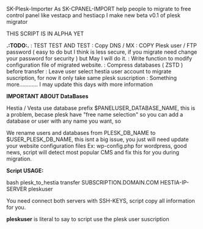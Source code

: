 SK-Plesk-Importer
As SK-CPANEL-IMPORT help people to migrate to free control panel like vestacp and hestiacp I make new beta v0.1 of plesk migrator

THIS SCRIPT IS IN ALPHA YET

**.:TODO:.**
: TEST TEST AND TEST
: Copy DNS / MX
: COPY Plesk user / FTP password ( easy to do but I think is less secure, if you migrate need change your password for security ) but May I will do it.
: Write function to modify configuration file of migrated website.
: Compress databases ( ZSTD ) before transfer
: Leave user select hestia user account to migrate suscription, for now it only take same plesk suscription
: Something more............ I may update this days with more information


**IMPORTANT ABOUT DataBases**

Hestia / Vesta use database prefix $PANELUSER_DATABASE_NAME, this is a problem, becase plesk have "free name selection" so you can add a database or user with any name you want, so

We rename users and databases from PLESK_DB_NAME to $USER_PLESK_DB_NAME, this isnt a big issue, you just will need update your website configuration files Ex: wp-config.php for wordpress, good news, script will detect most popular CMS and fix this for you during migration.

**Script USAGE:**

bash plesk_to_hestia transfer SUBSCRIPTION.DOMAIN.COM HESTIA-IP-SERVER pleskuser

You need connect both servers with SSH-KEYS, script copy all information for you.

**pleskuser** is literal to say to script use the plesk user suscription 




